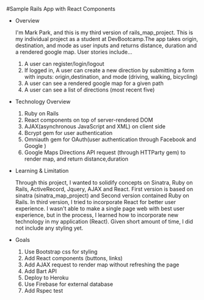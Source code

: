 #Sample Rails App with React Components



* Overview

	I'm Mark Park, and this is my third version of rails_map_project. This is my individual project as a student at
	DevBootcamp.The app takes origin, destination, and mode as user inputs and returns distance, duration and a rendered 		google map. User stories include...

	1. A user can register/login/logout 
	2. If logged in, A user can create a new direction by submitting a form with inputs: origin,destination, and mode (driving, walking, bicycling)
	3. A user can see a rendered google map for a given path
	4. A user can see a list of directions (most recent five)



* Technology Overview 

	1. Ruby on Rails 
	2. React components on top of server-rendered DOM 
	3. AJAX(asynchronous JavaScript and XML) on client side 
	4. Bcrypt gem for user authentication
	5. Omniauth gem for OAuth(user authentication through Facebook and Google )
	6. Google Maps Directions API request (through HTTParty gem) to render map, and return distance,duration



* Learning & Limitation

	Through this project, I wanted to solidify concepts on Sinatra, Ruby on Rails, ActiveRecord, Jquery, AJAX 
	and React. First version is based on sinatra (sinatra_map_project) and Second version contained Ruby on Rails.
	In third version, I tried to incorporate React for better user experience. I wasn't able to make a single 
	page web with best user experience, but in the process, I learned how to incorporate new technology in my
	application (React). Given short amount of time, I did not include any styling yet.



* Goals

	1. Use Bootstrap css for styling
	2. Add React components (buttons, links)
	3. Add AJAX request to render map without refreshing the page
	4. Add Bart API 
	5. Deploy to Heroku
	6. Use Firebase for external database
	7. Add Rspec test

